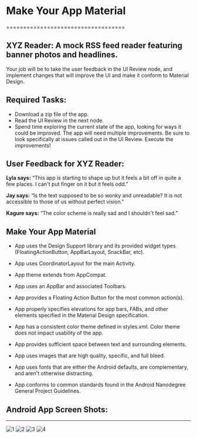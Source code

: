 # Make Your App Material
===================================

## XYZ Reader: A mock RSS feed reader featuring banner photos and headlines. 

Your job will be to take the user feedback in the UI Review node, and implement changes that will improve the UI and make it conform to Material Design.

Required Tasks:
------------------------

* Download a zip file of the app.
* Read the UI Review in the next node.
* Spend time exploring the current state of the app, looking for ways it could be improved. The app will need multiple    improvements. Be sure to look specifically at issues called out in the UI Review.
Execute the improvements!


## User Feedback for XYZ Reader:


__Lyla says:__
“This app is starting to shape up but it feels a bit off in quite a few places. I can't put finger on it but it feels odd.”

__Jay says:__
“Is the text supposed to be so wonky and unreadable? It is not accessible to those of us without perfect vision."

__Kagure says:__
“The color scheme is really sad and I shouldn't feel sad.”

## Make Your App Material

* App uses the Design Support library and its provided widget types (FloatingActionButton, AppBarLayout, SnackBar, etc).

* App uses CoordinatorLayout for the main Activity.

* App theme extends from AppCompat.

* App uses an AppBar and associated Toolbars.

* App provides a Floating Action Button for the most common action(s).

* App properly specifies elevations for app bars, FABs, and other elements specified in the Material Design specification.

* App has a consistent color theme defined in styles.xml. Color theme does not impact usability of the app.

* App provides sufficient space between text and surrounding elements.

* App uses images that are high quality, specific, and full bleed.

* App uses fonts that are either the Android defaults, are complementary, and aren't otherwise distracting.

* App conforms to common standards found in the Android Nanodegree General Project Guidelines.

## Android App Screen Shots:

---------------------------------

![1](https://github.com/SonyaMoisset/MaterialMe/blob/master/1.png)
![2](https://github.com/SonyaMoisset/MaterialMe/blob/master/2.png)
![3](https://github.com/SonyaMoisset/MaterialMe/blob/master/3.png)
![4](https://github.com/SonyaMoisset/MaterialMe/blob/master/4.png)
